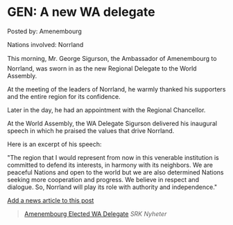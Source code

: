 # GEN: A new WA delegate

Posted by: Amenembourg

Nations involved: Norrland

This morning, Mr. George Sigurson, the Ambassador of Amenembourg to Norrland, was sworn in as the new Regional Delegate to the World Assembly.

At the meeting of the leaders of Norrland, he warmly thanked his supporters and the entire region for its confidence.

Later in the day, he had an appointment with the Regional Chancellor.

At the World Assembly, the WA Delegate Sigurson delivered his inaugural speech in which he praised the values ​​that drive Norrland.

Here is an excerpt of his speech:

"The region that I would represent from now in this venerable institution is committed to defend its interests, in harmony with its neighbors. We are peaceful Nations and open to the world but we are also determined Nations seeking more cooperation and progress. We believe in respect and dialogue. So, Norrland will play its role with authority and independence."

[Add a news article to this post](http://solborg.xyz/rp/admin.php?event=2016-09-30_a-new-wa-delegate-amenembourg)

> [Amenembourg Elected WA Delegate](http://solborg.xyz/nyheter/2016/10/new-wa-delegate-elected) *SRK Nyheter*

